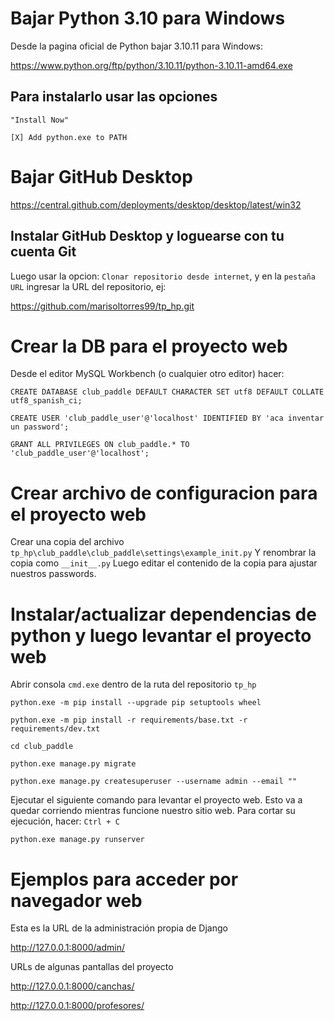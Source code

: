 # Bajar Python 3.10 para Windows

Desde la pagina oficial de Python bajar 3.10.11 para Windows:

https://www.python.org/ftp/python/3.10.11/python-3.10.11-amd64.exe

## Para instalarlo usar las opciones

    "Install Now"

    [X] Add python.exe to PATH

# Bajar GitHub Desktop

https://central.github.com/deployments/desktop/desktop/latest/win32

## Instalar GitHub Desktop y loguearse con tu cuenta Git

Luego usar la opcion: `Clonar repositorio desde internet`, y en la `pestaña URL` ingresar la URL del repositorio, ej:

https://github.com/marisoltorres99/tp_hp.git

# Crear la DB para el proyecto web

Desde el editor MySQL Workbench (o cualquier otro editor) hacer:

```
CREATE DATABASE club_paddle DEFAULT CHARACTER SET utf8 DEFAULT COLLATE utf8_spanish_ci;

CREATE USER 'club_paddle_user'@'localhost' IDENTIFIED BY 'aca inventar un password';

GRANT ALL PRIVILEGES ON club_paddle.* TO 'club_paddle_user'@'localhost';
```

# Crear archivo de configuracion para el proyecto web

Crear una copia del archivo `tp_hp\club_paddle\club_paddle\settings\example_init.py`
Y renombrar la copia como `__init__.py`
Luego editar el contenido de la copia para ajustar nuestros passwords.

# Instalar/actualizar dependencias de python y luego levantar el proyecto web

Abrir consola `cmd.exe` dentro de la ruta del repositorio `tp_hp`

`python.exe -m pip install --upgrade pip setuptools wheel`

`python.exe -m pip install -r requirements/base.txt -r requirements/dev.txt`

`cd club_paddle`

`python.exe manage.py migrate`

`python.exe manage.py createsuperuser --username admin --email ""`

Ejecutar el siguiente comando para levantar el proyecto web.
Esto va a quedar corriendo mientras funcione nuestro sitio web.
Para cortar su ejecución, hacer: `Ctrl + C`

`python.exe manage.py runserver`

# Ejemplos para acceder por navegador web

Esta es la URL de la administración propia de Django

http://127.0.0.1:8000/admin/

URLs de algunas pantallas del proyecto

http://127.0.0.1:8000/canchas/

http://127.0.0.1:8000/profesores/
